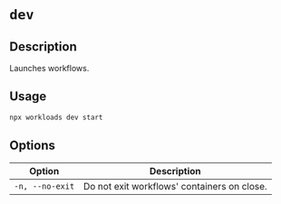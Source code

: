 # `dev`

## Description

Launches workflows.

## Usage

```bash
npx workloads dev start
```

## Options

| Option                   | Description                                  |
| -------------------------| -------------------------------------------- |
| `-n, --no-exit`          | Do not exit workflows' containers on close.  |
